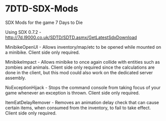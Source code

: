 # 7DTD-SDX-Mods
SDX Mods for the game 7 Days to Die

Using SDX 0.7.2 - http://7d.l9000.co.uk/SDTD/SDTD.asmx/GetLatestSdxDownload

MinibikeOpenUI - Allows inventory/map/etc to be opened while mounted on a minibike.  Client side only required.

MinibikeImpact - Allows minibike to once again collide with entities such as zombies and animals.  Client side only required since the calculations are done in the client, but this mod could also work on the dedicated server assembly.

NoExceptionHijack - Stops the command console from taking focus of your game whenever an exception is thrown.  Client side only required.

ItemEatDelayRemover - Removes an animation delay check that can cause certain items, when consumed from the inventory, to fail to take effect.  Client side only required.
